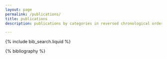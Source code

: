 ```yaml
---
layout: page
permalink: /publications/
title: publications
description: publications by categories in reversed chronological order. generated by jekyll-scholar.

---
```


<!-- _pages/publications.md -->

<!-- Bibsearch Feature -->

{% include bib_search.liquid %}

<div class="publications">

{% bibliography %}

</div>
